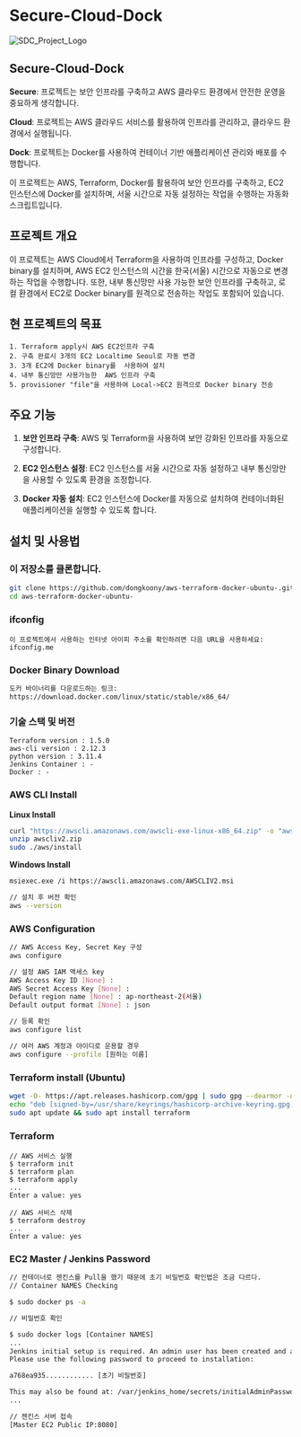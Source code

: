 # Secure-Cloud-Dock
![SDC_Project_Logo](https://github.com/dongkoony/aws-terraform-docker-ubuntu-/assets/109497684/28409205-1e48-4ffb-923b-0c4264aebd4e)

## Secure-Cloud-Dock

**Secure**: 프로젝트는 보안 인프라를 구축하고 AWS 클라우드 환경에서 안전한 운영을 중요하게 생각합니다.

**Cloud**: 프로젝트는 AWS 클라우드 서비스를 활용하여 인프라를 관리하고, 클라우드 환경에서 실행됩니다.

**Dock**: 프로젝트는 Docker를 사용하여 컨테이너 기반 애플리케이션 관리와 배포를 수행합니다.

이 프로젝트는 AWS, Terraform, Docker를 활용하여 보안 인프라를 구축하고, EC2 인스턴스에 Docker를 설치하며, 서울 시간으로 자동 설정하는 작업을 수행하는 자동화 스크립트입니다.

## 프로젝트 개요

이 프로젝트는 AWS Cloud에서 Terraform을 사용하여 인프라를 구성하고, Docker binary를 설치하며, AWS EC2 인스턴스의 시간을 한국(서울) 시간으로 자동으로 변경하는 작업을 수행합니다. 
또한, 내부 통신망만 사용 가능한 보안 인프라를 구축하고, 로컬 환경에서 EC2로 Docker binary를 원격으로 전송하는 작업도 포함되어 있습니다.

## 현 프로젝트의  목표
```
1. Terraform apply시 AWS EC2인프라 구축
2. 구축 완료시 3개의 EC2 Localtime Seoul로 자동 변경
3. 3개 EC2에 Docker binary를  사용하여 설치
4. 내부 통신망만 사용가능한  AWS 인프라 구축
5. provisioner "file"을 사용하여 Local->EC2 원격으로 Docker binary 전송
```

## 주요 기능

1. **보안 인프라 구축**: AWS 및 Terraform을 사용하여 보안 강화된 인프라를 자동으로 구성합니다.

2. **EC2 인스턴스 설정**: EC2 인스턴스를 서울 시간으로 자동 설정하고 내부 통신망만을 사용할 수 있도록 환경을 조정합니다.

3. **Docker 자동 설치**: EC2 인스턴스에 Docker를 자동으로 설치하여 컨테이너화된 애플리케이션을 실행할 수 있도록 합니다.


## 설치 및 사용법

### 이 저장소를 클론합니다.
   ```bash
   git clone https://github.com/dongkoony/aws-terraform-docker-ubuntu-.git
   cd aws-terraform-docker-ubuntu-
   ```

### ifconfig
```
이 프로젝트에서 사용하는 인터넷 아이피 주소를 확인하려면 다음 URL을 사용하세요:
ifconfig.me
``` 

### Docker Binary Download
``` html
도커 바이너리를 다운로드하는 링크:
https://download.docker.com/linux/static/stable/x86_64/
```

### 기술 스택 및 버전
```
Terraform version : 1.5.0
aws-cli version : 2.12.3
python version : 3.11.4
Jenkins Container : -
Docker : -
```

### AWS CLI Install

**Linux Install**
``` bash
curl "https://awscli.amazonaws.com/awscli-exe-linux-x86_64.zip" -o "awscliv2.zip"
unzip awscliv2.zip
sudo ./aws/install
```
**Windows Install**
``` bash
msiexec.exe /i https://awscli.amazonaws.com/AWSCLIV2.msi

// 설치 후 버전 확인
aws --version
```

### AWS Configuration
``` bash
// AWS Access Key, Secret Key 구성
aws configure

// 설정 AWS IAM 액세스 key
AWS Access Key ID [None] :
AWS Secret Access Key [None] :
Default region name [None] : ap-northeast-2(서울)
Default output format [None] : json

// 등록 확인
aws configure list

// 여러 AWS 계정과 아이디로 운용할 경우
aws configure --profile [원하는 이름]
```

### Terraform install (Ubuntu)
``` bash
wget -O- https://apt.releases.hashicorp.com/gpg | sudo gpg --dearmor -o /usr/share/keyrings/hashicorp-archive-keyring.gpg
echo "deb [signed-by=/usr/share/keyrings/hashicorp-archive-keyring.gpg] https://apt.releases.hashicorp.com $(lsb_release -cs) main" | sudo tee /etc/apt/sources.list.d/hashicorp.list
sudo apt update && sudo apt install terraform
```

### Terraform
``` Hcl
// AWS 서비스 실행
$ terraform init
$ terraform plan
$ terraform apply
...
Enter a value: yes

// AWS 서비스 삭제
$ terraform destroy
...
Enter a value: yes
```

### EC2 Master / Jenkins Password
``` bash
// 컨테이너로 젠킨스를 Pull을 했기 때문에 초기 비밀번호 확인법은 조금 다르다.
// Container NAMES Checking

$ sudo docker ps -a

// 비밀번호 확인

$ sudo docker logs [Container NAMES]
...
Jenkins initial setup is required. An admin user has been created and a password generated.
Please use the following password to proceed to installation:

a768ea935............ [초기 비밀번호]

This may also be found at: /var/jenkins_home/secrets/initialAdminPassword
...

// 젠킨스 서버 접속
[Master EC2 Public IP:8080]
```
